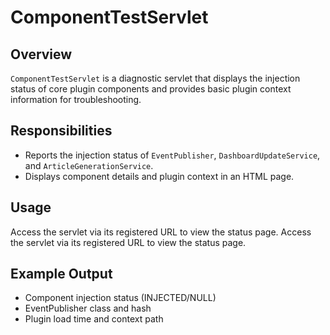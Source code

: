 # ComponentTestServlet

## Overview

`ComponentTestServlet` is a diagnostic servlet that displays the injection status of core plugin components and provides basic plugin context information for troubleshooting.

## Responsibilities

- Reports the injection status of `EventPublisher`, `DashboardUpdateService`, and `ArticleGenerationService`.
- Displays component details and plugin context in an HTML page.

## Usage

Access the servlet via its registered URL to view the status page.
Access the servlet via its registered URL to view the status page.

## Example Output

- Component injection status (INJECTED/NULL)
- EventPublisher class and hash
- Plugin load time and context path
